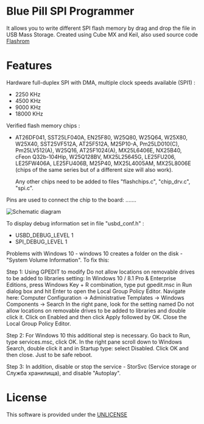 # Blue Pill SPI Programmer

It allows you to write different SPI flash memory by drag and drop the file in USB Mass Storage.
Created using Cube MX and Keil, also used source code <a href="https://github.com/flashrom/flashrom" rel="nofollow">Flashrom</a>

# Features

Hardware full-duplex SPI with DMA, multiple clock speeds available (SPI1) :

  - 2250  KHz
  - 4500  KHz
  - 9000  KHz
  - 18000 KHz

 Verified flash memory chips :
 

  - AT26DF041, SST25LF040A, EN25F80, W25Q80, W25Q64, W25X80, W25X40, SST25VF512A, AT25F512A, M25P10-A, Pm25LD010(C), Pm25LV512(A), W25Q16, AT25F1024(A), MX25L6406E, NX25B40,  cFeon Q32b-104Hip, W25Q128BV, MX25L25645G, LE25FU206, LE25FW406A, LE25FU406B, M25P40, MX25L4005AM, MX25L8006E (chips of the same series but of a different size will also work).

    Any other chips need to be added to files "flashchips.c", "chip_drv.c", "spi.c".


Pins are used to connect the chip to the board:
.......

![Schematic diagram](https://github.com/vernonet/blue_pill/edit/master/bluepill_spi_prog/schematic_diagram.jpg)


To display debug information set in file "usbd_conf.h" :
 - USBD_DEBUG_LEVEL             1
 - SPI_DEBUG_LEVEL              1
 
 Problems with Windows 10 - windows 10 creates a folder on the disk - "System Volume Information". To fix this:
   
   Step 1:
     Using GPEDIT to modify Do not allow locations on removable drives to be added to libraries setting:
   In Windows 10 / 8.1 Pro & Enterprise Editions, press Windows Key + R combination, type put gpedit.msc in Run dialog box 
   and  hit Enter to open the Local Group Policy Editor.
   Navigate here: Computer Configuration -> Administrative Templates -> Windows Components -> Search
   In the right pane, look for the setting named Do not allow locations on removable drives to be added to libraries and 
   double  click it.
   Click on Enabled and then click Apply followed by OK. Close the Local Group Policy Editor.
   
   Step 2:
     For Windows 10 this additional step is necessary. Go back to Run, type services.msc, click OK. In the right pane scroll 
   down  to Windows Search, double click it and in Startup type: select Disabled. Click OK and then close. Just to be 
   safe  reboot.
   
   Step 3:
     In addition, disable or stop the service - StorSvc (Service storage or  Служба хранилища), and disable "Autoplay".


  
# License

This software is provided under the  <a href="http://unlicense.org/" rel="nofollow">UNLICENSE</a>

